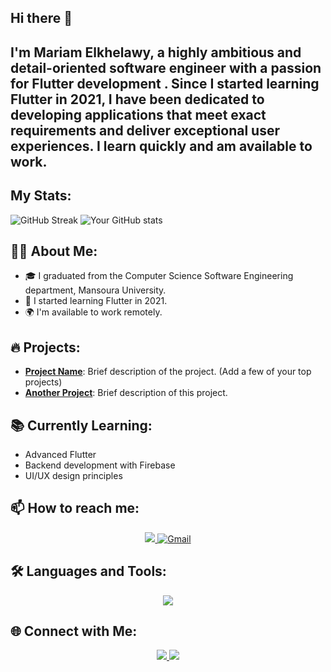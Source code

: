 ## Hi there 👋

I'm Mariam Elkhelawy, a highly ambitious and detail-oriented software engineer with a passion for Flutter development . Since I started learning Flutter in 2021, I have been dedicated to developing applications that meet exact requirements and deliver exceptional user experiences. I learn quickly and am available to work.
---
## My Stats:
![GitHub Streak](https://github-readme-streak-stats.herokuapp.com/?user=Mariam-Elkhelawy&theme=dark)
![Your GitHub stats](https://github-readme-stats.vercel.app/api?username=Mariam-Elkhelawy&show_icons=true&theme=dark)

## 👩‍💻 About Me:
- 🎓 I graduated from the Computer Science Software Engineering department, Mansoura University.
- 🚀 I started learning Flutter in 2021.
- 🌍 I'm available to work remotely.

## 🔥 Projects:
- **[Project Name](https://github.com/Mariam-Elkhelawy/project-repo)**: Brief description of the project. (Add a few of your top projects)
- **[Another Project](https://github.com/Mariam-Elkhelawy/another-project-repo)**: Brief description of this project.

## 📚 Currently Learning:
- Advanced Flutter
- Backend development with Firebase
- UI/UX design principles

## 📫 How to reach me:

<div align="center">
    <a href="https://www.linkedin.com/in/mariam-elkhelawy-ab5183253/" target="_blank">
        <img src="https://img.shields.io/badge/LinkedIn-0077B5?style=for-the-badge&logo=linkedin&logoColor=white" > </a>
    <a href="mailto:mariamelkhelawy2001W@gmail.com">
        <img src="https://img.shields.io/badge/Gmail-red?style=for-the-badge&logo=gmail&logoColor=white" alt="Gmail"> </a>
</div>

## 🛠 Languages and Tools:
<div align="center">
    <img src="https://skillicons.dev/icons?i=flutter,dart,firebase,git,github,csharp,androidstudio,vscode,figma,xd,postman" /><br>
</div>

## 🌐 Connect with Me:
<div align="center">
    <a href="https://www.twitter.com/yourprofile" target="_blank">
        <img src="https://img.shields.io/badge/Twitter-1DA1F2?style=for-the-badge&logo=twitter&logoColor=white" > </a>
    <a href="https://www.dev.to/yourprofile" target="_blank">
        <img src="https://img.shields.io/badge/Dev.to-0A0A0A?style=for-the-badge&logo=dev.to&logoColor=white" > </a>
</div>

<!--
**Mariam-Elkhelawy/Mariam-Elkhelawy** is a ✨ _special_ ✨ repository because its `README.md` (this file) appears on your GitHub profile.

Here are some ideas to get you started:

- 🔭 I’m currently working on ...
- 🌱 I’m currently learning ...
- 👯 I’m looking to collaborate on ...
- 🤔 I’m looking for help with ...
- 💬 Ask me about ...
- 📫 How to reach me: ...
- 😄 Pronouns: ...
- ⚡ Fun fact: ...
-->

